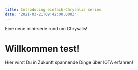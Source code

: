 ```yaml
---
title: Introducing einfach-Chrysalis series
date: "2021-03-21T09:42:00.000Z"
---
```


Eine neue mini-serie rund um Chrysalis!


<!-- more -->

# Willkommen test!



Hier wirst Du in Zukunft spannende Dinge über IOTA erfahren!
